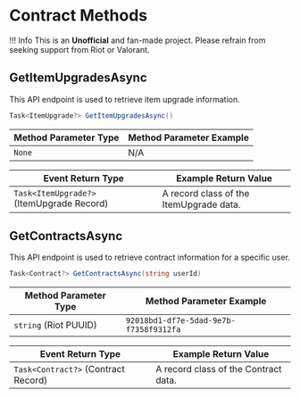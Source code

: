 # Contract Methods

!!! Info 
	This is an **Unofficial** and fan-made project. Please refrain from seeking support from Riot or Valorant.

## GetItemUpgradesAsync
This API endpoint is used to retrieve item upgrade information.

```C#
Task<ItemUpgrade?> GetItemUpgradesAsync()
```

| **Method Parameter Type** | **Method Parameter Example** |
|------------------------|--------------------------|
| `None` | N/A  |

| **Event Return Type** | **Example Return Value** |
|------------------------|--------------------------|
| `Task<ItemUpgrade?>` (ItemUpgrade Record) | A record class of the ItemUpgrade data.  |

## GetContractsAsync
This API endpoint is used to retrieve contract information for a specific user.

```C#
Task<Contract?> GetContractsAsync(string userId)
```

| **Method Parameter Type** | **Method Parameter Example** |
|------------------------|--------------------------|
| `string` (Riot PUUID) | `92018bd1-df7e-5dad-9e7b-f7358f9312fa`  |

| **Event Return Type** | **Example Return Value** |
|------------------------|--------------------------|
| `Task<Contract?>` (Contract Record) | A record class of the Contract data.  |